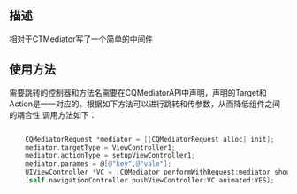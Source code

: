 ## 描述
相对于CTMediator写了一个简单的中间件

## 使用方法
需要跳转的控制器和方法名需要在CQMediatorAPI中声明，声明的Target和Action是一一对应的。根据如下方法可以进行跳转和传参数，从而降低组件之间的耦合性
调用方法如下：
```objective-c

    CQMediatorRequest *mediator = [[CQMediatorRequest alloc] init];
    mediator.targetType = ViewController1;
    mediator.actionType = setupViewController1;
    mediator.parames = @[@"key",@"vale"];
    UIViewController *VC = [CQMediator performWithRequest:mediator shouldCacheTarget:YES];
    [self.navigationController pushViewController:VC animated:YES];

```
